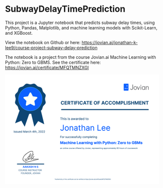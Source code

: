 # SubwayDelayTimePrediction

This project is a Jupyter notebook that predicts subway delay times, using Python, Pandas, Matplotlib, and machine learning models with Scikit-Learn, and XGBoost.

View the notebook on Github or here: https://jovian.ai/jonathan-k-lee9/course-project-subway-delay-prediction

The notebook is a project from the course Jovian.ai Machine Learning with Python: Zero to GBMS. See the certificate here: https://jovian.ai/certificate/MFQTMNZXGI

![certificate](https://github.com/jonathanleejono/SubwayDelayTimePrediction-ML/blob/main/certificate.png)
